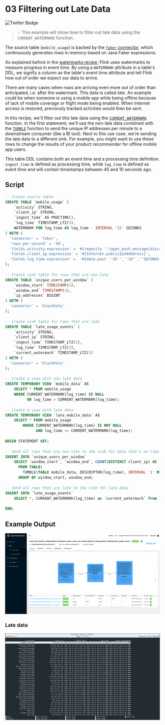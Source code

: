 # 03 Filtering out Late Data

![Twitter Badge](https://img.shields.io/badge/Flink%20Version-1.14%2B-lightgrey)

> :bulb: This example will show how to filter out late data using the `CURRENT_WATERMARK` function.

The source table (`mobile_usage`) is backed by the [`faker` connector](https://flink-packages.org/packages/flink-faker), which continuously generates rows in memory based on Java Faker expressions.

As explained before in the [watermarks recipe](../../aggregations-and-analytics/02_watermarks/02_watermarks.md), Flink uses watermarks to measure progress in event time. By using a `WATERMARK` attribute in a table's DDL, we signify a column as the table's event time attribute and tell Flink how out of order we expect our data to arrive.  

There are many cases when rows are arriving even more out of order than anticipated, i.e. after the watermark. This data is called *late*.  An example could be when someone is using a mobile app while being offline because of lack of mobile coverage or flight mode being enabled. When Internet access is restored, previously tracked activities would then be sent.

In this recipe, we'll filter out this late data using the [`CURRENT_WATERMARK`](https://ci.apache.org/projects/flink/flink-docs-release-1.14/docs/dev/table/functions/systemfunctions/) function. In the first statement, we'll use the non-late data combined with the [`TUMBLE`](../../aggregations-and-analytics/01_group_by_window/01_group_by_window_tvf.md) function to send the unique IP addresses per minute to a downstream consumer (like a BI tool). Next to this use case, we're sending the late data to a different sink. For example, you might want to use these rows to change the results of your product recommender for offline mobile app users. 

This table DDL contains both an event time and a processing time definition. `ingest_time` is defined as processing time, while `log_time` is defined as event time and will contain timestamps between 45 and 10 seconds ago.   

## Script

```sql
-- Create source table
CREATE TABLE `mobile_usage` ( 
    `activity` STRING, 
    `client_ip` STRING,
    `ingest_time` AS PROCTIME(),
    `log_time` TIMESTAMP_LTZ(3), 
    WATERMARK FOR log_time AS log_time - INTERVAL '15' SECONDS
) WITH (
  'connector' = 'faker', 
  'rows-per-second' = '50',
  'fields.activity.expression' = '#{regexify ''(open_push_message|discard_push_message|open_app|display_overview|change_settings)''}',
  'fields.client_ip.expression' = '#{Internet.publicIpV4Address}',
  'fields.log_time.expression' =  '#{date.past ''45'',''10'',''SECONDS''}'
);

-- Create sink table for rows that are non-late
CREATE TABLE `unique_users_per_window` ( 
    `window_start` TIMESTAMP(3), 
    `window_end` TIMESTAMP(3),
    `ip_addresses` BIGINT
) WITH (
  'connector' = 'blackhole'
);

-- Create sink table for rows that are late
CREATE TABLE `late_usage_events` ( 
    `activity` STRING, 
    `client_ip` STRING,
    `ingest_time` TIMESTAMP_LTZ(3),
    `log_time` TIMESTAMP_LTZ(3), 
    `current_watermark` TIMESTAMP_LTZ(3)    
) WITH (
  'connector' = 'blackhole'
);

-- Create a view with non-late data
CREATE TEMPORARY VIEW `mobile_data` AS
    SELECT * FROM mobile_usage
    WHERE CURRENT_WATERMARK(log_time) IS NULL
          OR log_time > CURRENT_WATERMARK(log_time);

-- Create a view with late data
CREATE TEMPORARY VIEW `late_mobile_data` AS 
    SELECT * FROM mobile_usage
        WHERE CURRENT_WATERMARK(log_time) IS NOT NULL
              AND log_time <= CURRENT_WATERMARK(log_time);

BEGIN STATEMENT SET;

-- Send all rows that are non-late to the sink for data that's on time
INSERT INTO `unique_users_per_window`
    SELECT `window_start`, `window_end`, COUNT(DISTINCT client_ip) AS `ip_addresses`
      FROM TABLE(
        TUMBLE(TABLE mobile_data, DESCRIPTOR(log_time), INTERVAL '1' MINUTE))
      GROUP BY window_start, window_end;

-- Send all rows that are late to the sink for late data
INSERT INTO `late_usage_events`
    SELECT *, CURRENT_WATERMARK(log_time) as `current_watermark` from `late_mobile_data`;
      
END;
```

## Example Output

![03_current_watermark](03_current_watermark.png)

### Late data

![03_late_data](03_late_data.png)

